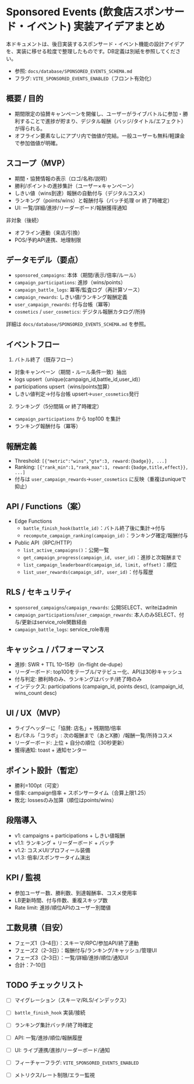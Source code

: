 # Sponsored Events (飲食店スポンサード・イベント) 実装アイデアまとめ

本ドキュメントは、後日実装するスポンサード・イベント機能の設計アイデアを、実装に移せる粒度で整理したものです。DB定義は別紙を参照してください。

- 参照: `docs/database/SPONSORED_EVENTS_SCHEMA.md`
- フラグ: `VITE_SPONSORED_EVENTS_ENABLED`（フロント有効化）

## 概要 / 目的
- 期間限定の協賛キャンペーンを開催し、ユーザーがライブバトルに参加・勝利することで進捗が貯まり、デジタル報酬（バッジ/タイトル/エフェクト）が得られる。
- オフライン要素なしにアプリ内で価値が完結。一般ユーザーも無料/軽課金で参加価値が明確。

## スコープ（MVP）
- 期間・協賛情報の表示（ロゴ/名称/説明）
- 勝利/ポイントの進捗集計（ユーザー×キャンペーン）
- しきい値（wins到達）報酬の自動付与（デジタルコスメ）
- ランキング（points/wins）と報酬付与（バッチ処理 or 終了時確定）
- UI: 一覧/詳細/進捗/リーダーボード/報酬獲得通知

非対象（後続）
- オフライン連動（来店/引換）
- POS/予約API連携、地理制限

## データモデル（要点）
- `sponsored_campaigns`: 本体（期間/表示/倍率/ルール）
- `campaign_participations`: 進捗（wins/points）
- `campaign_battle_logs`: 冪等/監査ログ（再計算ソース）
- `campaign_rewards`: しきい値/ランキング報酬定義
- `user_campaign_rewards`: 付与台帳（冪等）
- `cosmetics` / `user_cosmetics`: デジタル報酬カタログ/所持

詳細は `docs/database/SPONSORED_EVENTS_SCHEMA.md` を参照。

## イベントフロー
1) バトル終了（既存フロー）
- 対象キャンペーン（期間・ルール条件一致）抽出
- logs upsert（unique(campaign_id,battle_id,user_id)）
- participations upsert（wins/points加算）
- しきい値判定→付与台帳 upsert→`user_cosmetics`発行

2) ランキング（5分間隔 or 終了時確定）
- `campaign_participations` から top100 を集計
- ランキング報酬付与（冪等）

## 報酬定義
- Threshold: `[{"metric":"wins","gte":3, reward:{badge}}, ...]`
- Ranking: `[{"rank_min":1,"rank_max":1, reward:{badge,title,effect}}, ...]`
- 付与は `user_campaign_rewards`→`user_cosmetics` に反映（重複はuniqueで抑止）

## API / Functions（案）
- Edge Functions
  - `battle_finish_hook(battle_id)`：バトル終了後に集計→付与
  - `recompute_campaign_ranking(campaign_id)`：ランキング確定/報酬付与
- Public API（RPC/HTTP）
  - `list_active_campaigns()`：公開一覧
  - `get_campaign_progress(campaign_id, user_id)`：進捗と次報酬まで
  - `list_campaign_leaderboard(campaign_id, limit, offset)`：順位
  - `list_user_rewards(campaign_id?, user_id)`：付与履歴

## RLS / セキュリティ
- `sponsored_campaigns`/`campaign_rewards`: 公開SELECT、writeはadmin
- `campaign_participations`/`user_campaign_rewards`: 本人のみSELECT、付与/更新はservice_role関数経由
- `campaign_battle_logs`: service_role専用

## キャッシュ / パフォーマンス
- 進捗: SWR + TTL 10–15秒（in-flight de-dupe）
- リーダーボード: top100をテーブル/マテビュー化、APIは30秒キャッシュ
- 付与判定: 勝利時のみ、ランキングはバッチ/終了時のみ
- インデックス: participations (campaign_id, points desc), (campaign_id, wins_count desc)

## UI / UX（MVP）
- ライブヘッダーに「協賛: 店名」+ 残期間/倍率
- 右パネル「コラボ」: 次の報酬まで（あとX勝）/報酬一覧/所持コスメ
- リーダーボード: 上位 + 自分の順位（30秒更新）
- 獲得通知: toast + 通知センター

## ポイント設計（暫定）
- 勝利=100pt（可変）
- 倍率: campaign倍率 + スポンサータイム（合算上限1.25）
- 敗北: lossesのみ加算（順位はpoints/wins）

## 段階導入
- v1: campaigns + participations + しきい値報酬
- v1.1: ランキング + リーダーボード + バッチ
- v1.2: コスメUI/プロフィール装備
- v1.3: 倍率/スポンサータイム演出

## KPI / 監視
- 参加ユーザー数、勝利数、到達報酬率、コスメ使用率
- LB更新時間、付与件数、重複スキップ数
- Rate limit: 進捗/順位APIのユーザー別閾値

## 工数見積（目安）
- フェーズ1（3–4日）：スキーマ/RPC/参加API/終了連動
- フェーズ2（2–3日）：報酬付与/ランキング/キャッシュ/管理UI
- フェーズ3（2–3日）：一覧/詳細/進捗/順位/通知UI
- 合計：7–10日

## TODO チェックリスト
- [ ] マイグレーション（スキーマ/RLS/インデックス）
- [ ] `battle_finish_hook` 実装/接続
- [ ] ランキング集計バッチ/終了時確定
- [ ] API: 一覧/進捗/順位/報酬履歴
- [ ] UI: ライブ連携/進捗/リーダーボード/通知
- [ ] フィーチャーフラグ: `VITE_SPONSORED_EVENTS_ENABLED`
- [ ] メトリクス/レート制限/エラー監視

